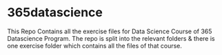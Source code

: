 # 365datascience
This Repo Contains all the exercise files for Data Science Course of 365 Datascience Program. The repo is split into the relevant folders & there is one exercise folder which contains all the files of that course. 
